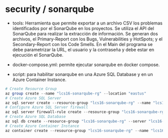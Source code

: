 # security / sonarqube

- tools: Herramienta que permite exportar a un archivo CSV los problemas identificados por el SonarQube en los proyectos. Se utiliza el API del SonarQube para realizar la extracción de información. Se generan dos archivos, el Primary-Report con los Bugs, Vulnerabilities y HotSpots; y el Secondary-Report con los Code Smells. En el Main del programa se debe parametrizar la URL, el usuario y la contraseña y debe estar en ejecución el SonarQube.

- docker-compose.yml: permite ejecutar sonarqube en docker compose.

- script: para habilitar sonarqube en una Azure SQL Database y en un Azure Container Instance.

```powershell
# Create Resource Group
az group create --name "lcs16-sonarqube-rg" --location "eastus"
# Create Azure SQL Server
az sql server create --resource-group "lcs16-sonarqube-rg" --name "lcs16-sql-sonarqube" --location "eastus" --admin-user "sonarqube" --admin-password "W1fwU7R4XFLoLhY4PHw80jmhN"
# Configure Azure SQL Server firewall
az sql server firewall-rule create --resource-group "lcs16-sonarqube-rg" --server "lcs16-sql-sonarqube" --name "AllIpAddress" --start-ip-address 0.0.0.0 --end-ip-address 255.255.255.255
# Create Azure SQL Database
az sql db create --resource-group "lcs16-sonarqube-rg" --server "lcs16-sql-sonarqube" --name "sonarqube" --edition GeneralPurpose --family Gen5 --capacity 1 --compute-model Serverless --max-size 10GB --auto-pause-delay 60 --collation "SQL_Latin1_General_CP1_CS_AS"
# Create Azure Container Instance
az container create --resource-group "lcs16-sonarqube-rg" --name "lcs16-container-sonarqube" --dns-name-label "lcs16-container-sonarqube" --location "eastus" --image "sonarqube:10.4-community" --cpu 1 --memory 2 --os-type Linux --ip-address Public --ports 9000 --protocol TCP --environment-variables SONAR_ES_BOOTSTRAP_CHECKS_DISABLE="true" SONAR_JDBC_USERNAME="sonarqube" SONAR_JDBC_PASSWORD="W1fwU7R4XFLoLhY4PHw80jmhN" SONAR_JDBC_URL="jdbc:sqlserver://lcs16-sql-sonarqube.database.windows.net:1433;database=sonarqube;user=sonarqube@lcs16-sql-sonarqube;password=W1fwU7R4XFLoLhY4PHw80jmhN;encrypt=true;trustServerCertificate=false;hostNameInCertificate=*.database.windows.net;loginTimeout=30;"
```
